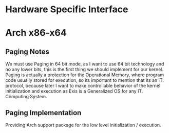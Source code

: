# Hardware Specific Interface

# Arch x86-x64

## Paging Notes
We must use Paging in 64 bit mode, as I want to use 64 bit technology and no any lower bits,
this is the first thing we should implement for our kernel. Paging is actually a protection
for the Operational Memory, where program code usually stored for execution, so its important
to mention that its an IT. protocol, because later I want to make controllable behavior of
the kernel initialization and execution as Exis is a Generalized OS for any IT. Computing System.

## Paging Implementation
Providing Arch support package for the low level initialization / execution.